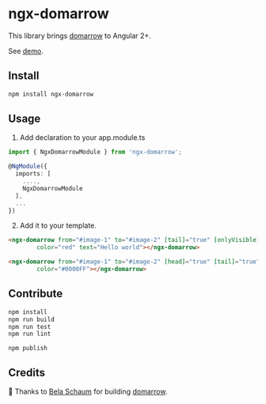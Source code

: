 # ngx-domarrow

This library brings [domarrow](https://github.com/schaumb/domarrow.js) to Angular 2+.

See [demo](https://samber.github.io/ngx-domarrow).

## Install

```bash
npm install ngx-domarrow
```

## Usage

1. Add declaration to your app.module.ts

```ts
import { NgxDomarrowModule } from 'ngx-domarrow';

@NgModule({
  imports: [
    ....,
    NgxDomarrowModule
  ],
  ...
})
```

2. Add it to your template.

```html
<ngx-domarrow from="#image-1" to="#image-2" [tail]="true" [onlyVisible]="true"
        color="red" text="Hello world"></ngx-domarrow>

<ngx-domarrow from="#image-1" to="#image-2" [head]="true" [tail]="true"
        color="#0000FF"></ngx-domarrow>
```

## Contribute

```bash
npm install
npm run build
npm run test
npm run lint
```

```
npm publish
```

## Credits

👏 Thanks to [Bela Schaum](https://github.com/schaumb) for building [domarrow](https://github.com/schaumb/domarrow.js).
